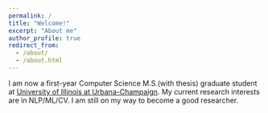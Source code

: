 ```yaml
---
permalink: /
title: "Welcome!"
excerpt: "About me"
author_profile: true
redirect_from: 
  - /about/
  - /about.html
---
```


I am now a first-year Computer Science M.S.(with thesis) graduate student at [University of Illinois at Urbana-Champaign](https://illinois.edu/). My current research interests are in NLP/ML/CV. I am still on my way to become a good researcher.


<!-- I completed my undergraduate study from [ZJU-UIUC Institute](https://zjui.intl.zju.edu.cn/en/content/972) at [International Campus of Zhejiang University](https://www.intl.zju.edu.cn) located in Haining, Zhejiang, China. As a student of [ZJU-UIUC](https://zjui.intl.zju.edu.cn/en/content/972) dual-degree program, I got Bachelor of Sicence degree in Computer Engineering with [Highest Honors](https://ece.illinois.edu/admissions/why-ece/honors) from [ECE Department](https://ece.illinois.edu/) of [UIUC](https://illinois.edu/) and Bachelor of Engineering degree with honors in Electronics and Computer Engineering from [Zhejiang University](https://www.zju.edu.cn).

Check out my CV [here](https://enyijiang.github.io/files/Enyi_Jiang_CV.pdf). And [here](https://mp.weixin.qq.com/s/LSZrN2vCsjsbMZXDUSe7xg) is a Wechat post by Zhejiang University official account as a retrospection of my undergraduate years. -->
